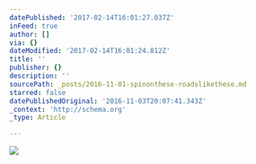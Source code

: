 ```yaml
---
datePublished: '2017-02-14T16:01:27.037Z'
inFeed: true
author: []
via: {}
dateModified: '2017-02-14T16:01:24.812Z'
title: ''
publisher: {}
description: ''
sourcePath: _posts/2016-11-01-spinonthese-roadslikethese.md
starred: false
datePublishedOriginal: '2016-11-03T20:07:41.343Z'
_context: 'http://schema.org'
_type: Article

---
```

![](https://the-grid-user-content.s3-us-west-2.amazonaws.com/d0df360b-6f5d-45bf-8734-477e1f255246.jpg)